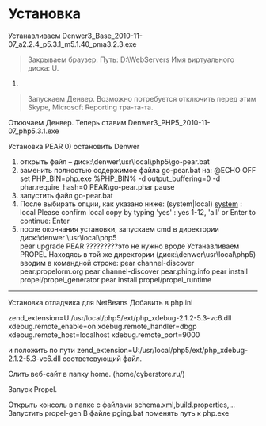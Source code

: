 # Установка #

Устанавливаем Denwer3\_Base\_2010-11-07\_a2.2.4\_p5.3.1\_m5.1.40\_pma3.2.3.exe
> Закрываем браузер.
> Путь: D:\WebServers
> Имя виртуального диска: U.
  1. 

> Запускаем Денвер. Возможно потребуется отключить перед этим Skype, Microsoft Reporting тра-та-та.

Откючаем Денвер.
Теперь ставим Denwer3\_PHP5\_2010-11-07\_php5.3.1.exe

Установка PEAR
0) остановить Denwer
1) открыть файл – диск:\denwer\usr\local\php5\go-pear.bat
2) заменить полностью содержимое файла go-pear.bat на:
@ECHO OFF
set PHP\_BIN=php.exe
%PHP\_BIN% -d output\_buffering=0 -d phar.require\_hash=0 PEAR\go-pear.phar
pause
3) запустить файл go-pear.bat
4) После выбирать опции, как указано ниже:
(system|local) [system](system.md) : local
Please confirm local copy by typing 'yes' : yes
1-12, 'all' or Enter to continue: Enter
5) после окончания установки, запускаем cmd в директории диск:\denwer
\usr\local\php5\
pear upgrade PEAR ?????????это не нужно вроде
Устанавливаем PROPEL
Находясь в той же директории (диск:\denwer\usr\local\php5\)
вводим в командной строке:
pear channel-discover pear.propelorm.org
pear channel-discover pear.phing.info
pear install propel/propel\_generator
pear install propel/propel\_runtime

---

Установка отладчика для NetBeans
Добавить в php.ini

zend\_extension=U:/usr/local/php5/ext/php\_xdebug-2.1.2-5.3-vc6.dll
xdebug.remote\_enable=on
xdebug.remote\_handler=dbgp
xdebug.remote\_host=localhost
xdebug.remote\_port=9000

и положить по пути zend\_extension=U:/usr/local/php5/ext/php\_xdebug-2.1.2-5.3-vc6.dll соответсвующий файл.

Слить веб-сайт в папку home. (home/cyberstore.ru/)

Запуск Propel.

Открыть консоль в папке с файлами schema.xml,build.properties,...
Запустить propel-gen
В файле pging.bat поменять путь к php.exe



